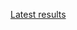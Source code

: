[Latest results](http://deepdive1.chtc.wisc.edu/runs/stromatolites_dfa8d96fc83441047aa0110b12f5a310832f5945_15h03_25Aug16.zip)
